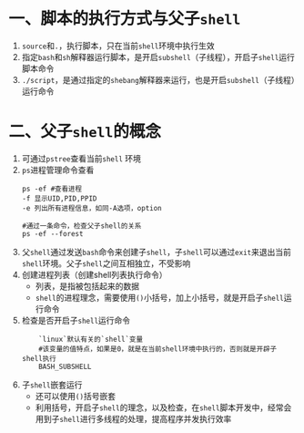 # 一、脚本的执行方式与父子`shell`
1. `source`和`.`，执行脚本，只在当前`shell`环境中执行生效
2. 指定`bash`和`sh`解释器运行脚本，是开启`subshell`（子线程），开启子`shell`运行脚本命令
3. `./script`，是通过指定的`shebang`解释器来运行，也是开启`subshell`（子线程）运行命令

# 二、父子`shell`的概念
1. 可通过`pstree`查看当前`shell` 环境
2. `ps`进程管理命令查看
	```
	ps -ef #查看进程
	-f 显示UID,PID,PPID
	-e 列出所有进程信息，如同-A选项，option

	#通过一条命令，检查父子shell的关系
	ps -ef --forest
	```
3. 父`shell`通过发送`bash`命令来创建子`shell`，子`shell`可以通过`exit`来退出当前`shell`环境。父子`shell`之间互相独立，不受影响
4. 创建进程列表（创建shell列表执行命令）
	- 列表，是指被包括起来的数据
	- `shell`的进程理念，需要使用`()`小括号，加上小括号，就是开启子`shell`运行命令
5. 检查是否开启子`shell`运行命令
	```
		`linux`默认有关的`shell`变量
		#该变量的值特点，如果是0，就是在当前shell环境中执行的，否则就是开辟子shell执行
		BASH_SUBSHELL

	```
6. 子`shell`嵌套运行
	- 还可以使用`()`括号嵌套
	- 利用括号，开启子`shell`的理念，以及检查，在`shell`脚本开发中，经常会用到子`shell`进行多线程的处理，提高程序并发执行效率
